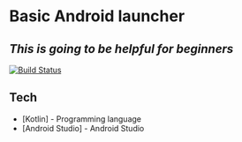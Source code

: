 # Basic Android launcher
## _This is going to be helpful for beginners_



[![Build Status](https://travis-ci.org/joemccann/dillinger.svg?branch=master)](https://travis-ci.org/joemccann/dillinger)

## Tech

- [Kotlin] - Programming language
- [Android Studio] - Android Studio
